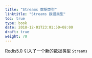 ```yaml
---
title: "Streams 数据类型"
linktitle: "Streams 数据类型"
toc: true
type: book
date: 2018-12-01T23:01:50+08:00
draft: true
weight: 70
---
```


[Redis5.0](https://raw.githubusercontent.com/antirez/redis/5.0/00-RELEASENOTES) 引入了一个新的数据类型 `Streams`
